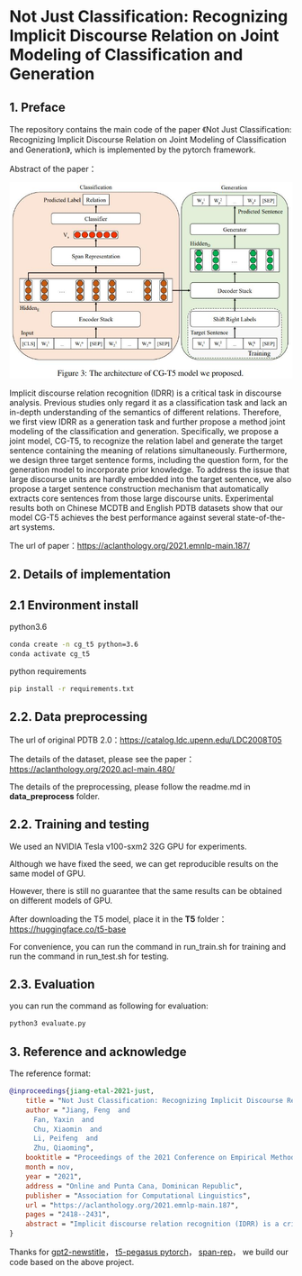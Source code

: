 # Not Just Classification: Recognizing Implicit Discourse Relation on Joint Modeling of Classification and Generation
## 1. Preface
The repository contains the main code of the paper 《Not Just Classification: Recognizing Implicit Discourse Relation on Joint Modeling of Classification and Generation》, which is implemented by the pytorch framework.

Abstract of the paper：

![image](cg_t5.jpg)

Implicit discourse relation recognition (IDRR) is a critical task in discourse analysis. Previous studies only regard it as a classification task and lack an in-depth understanding of the semantics of different relations. Therefore, we first view IDRR as a generation task and further propose a method joint modeling of the classification and generation. Specifically, we propose a joint model, CG-T5, to recognize the relation label and generate the target sentence containing the meaning of relations simultaneously. Furthermore, we design three target sentence forms, including the question form, for the generation model to incorporate prior knowledge. To address the issue that large discourse units are hardly embedded into the target sentence, we also propose a target sentence construction mechanism that automatically extracts core sentences from those large discourse units. Experimental results both on Chinese MCDTB and English PDTB datasets show that our model CG-T5 achieves the best performance against several state-of-the-art systems.

The url of paper：https://aclanthology.org/2021.emnlp-main.187/

## 2. Details of implementation
## 2.1 Environment install
python3.6
```bash
conda create -n cg_t5 python=3.6
conda activate cg_t5
```
python requirements
```bash
pip install -r requirements.txt
```
## 2.2. Data preprocessing
The url of original PDTB 2.0：https://catalog.ldc.upenn.edu/LDC2008T05

The details of the dataset, please see the paper：https://aclanthology.org/2020.acl-main.480/

The details of the preprocessing, please follow the readme.md in **data_preprocess** folder.
## 2.2.  Training and testing

We used an NVIDIA Tesla v100-sxm2 32G GPU for experiments.

Although we have fixed the seed, we can get reproducible results on the same model of GPU.

However, there is still no guarantee that the same results can be obtained on different models of GPU.

After downloading the T5 model, place it in the **T5** folder：https://huggingface.co/t5-base

For convenience, you can run the command in run_train.sh for training and 
run the command in run_test.sh for testing.

## 2.3. Evaluation
you can run the command as following for evaluation:
```cmd
python3 evaluate.py
```
 
## 3. Reference and acknowledge
The reference format:
```bib
@inproceedings{jiang-etal-2021-just,
    title = "Not Just Classification: Recognizing Implicit Discourse Relation on Joint Modeling of Classification and Generation",
    author = "Jiang, Feng  and
      Fan, Yaxin  and
      Chu, Xiaomin  and
      Li, Peifeng  and
      Zhu, Qiaoming",
    booktitle = "Proceedings of the 2021 Conference on Empirical Methods in Natural Language Processing",
    month = nov,
    year = "2021",
    address = "Online and Punta Cana, Dominican Republic",
    publisher = "Association for Computational Linguistics",
    url = "https://aclanthology.org/2021.emnlp-main.187",
    pages = "2418--2431",
    abstract = "Implicit discourse relation recognition (IDRR) is a critical task in discourse analysis. Previous studies only regard it as a classification task and lack an in-depth understanding of the semantics of different relations. Therefore, we first view IDRR as a generation task and further propose a method joint modeling of the classification and generation. Specifically, we propose a joint model, CG-T5, to recognize the relation label and generate the target sentence containing the meaning of relations simultaneously. Furthermore, we design three target sentence forms, including the question form, for the generation model to incorporate prior knowledge. To address the issue that large discourse units are hardly embedded into the target sentence, we also propose a target sentence construction mechanism that automatically extracts core sentences from those large discourse units. Experimental results both on Chinese MCDTB and English PDTB datasets show that our model CG-T5 achieves the best performance against several state-of-the-art systems.",
}
```

Thanks for [gpt2-newstitle](https://github.com/liucongg/GPT2-NewsTitle)，
[t5-pegasus pytorch](https://github.com/renmada/t5-pegasus-pytorch)，
[span-rep](https://github.com/shtoshni/span-rep)，
we build our code based on the above project.